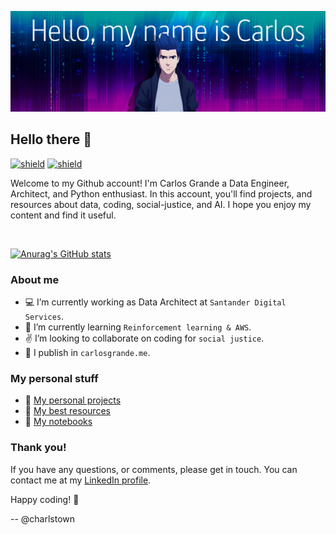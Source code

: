 ![about-me](assets/my-name-is.png)

## Hello there 👋

[![shield](https://img.shields.io/badge/linkedin-carlosgrande-27577f?style=flat&logo=linkedin&logoColor=3f8dcc)](https://www.linkedin.com/in/carlosgn/)
[![shield](https://img.shields.io/badge/about%20me-carlosgrande.me-7f2589?style=flat&logo=aboutdotme&logoColor=bd37cc)](https://carlosgrande.me/)

Welcome to my Github account! I'm Carlos Grande a Data Engineer, Architect, and Python enthusiast.
In this account, you'll find projects, and resources about data, coding, social-justice, and AI.
I hope you enjoy my content and find it useful.

</br>

[![Anurag's GitHub stats](https://github-readme-stats.vercel.app/api?username=charlstown&show_icons=true&theme=nightowl)](https://github.com/anuraghazra/github-readme-stats)


### About me

- :computer: I’m currently working as Data Architect at `Santander Digital Services`.
- :microscope: I’m currently learning `Reinforcement learning & AWS`.
- :v: I’m looking to collaborate on coding for `social justice`. 
- :newspaper: I publish in `carlosgrande.me`.


### My personal stuff

- :floppy_disk: [My personal projects](https://carlosgrande.me/#my-personal-projects/)
- :stars: [My best resources](https://carlosgrande.me/#resources-cheatsheets/)
- :blue_book: [My notebooks](https://carlosgrande.me/#notebooks/)


### Thank you!

If you have any questions, or comments, please get in touch.
You can contact me at my [LinkedIn profile](https://www.linkedin.com/in/carlosgn/). 

Happy coding! :vulcan_salute:

-- @charlstown
